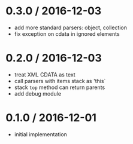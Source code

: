 
0.3.0 / 2016-12-03
==================

 * add more standard parsers: object, collection
 * fix exception on cdata in ignored elements

0.2.0 / 2016-12-03
==================

 * treat XML CDATA as text
 * call parsers with items stack as 'this`
 * stack `top` method can return parents
 * add debug module

0.1.0 / 2016-12-01
==================

 * initial implementation
